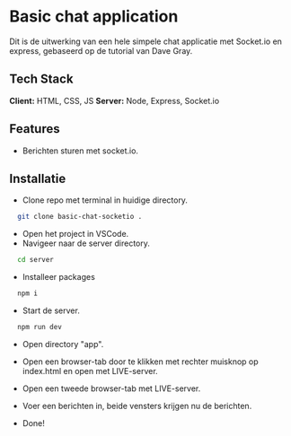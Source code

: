 #

# Basic chat application

Dit is de uitwerking van een hele simpele chat applicatie met Socket.io en express, gebaseerd op de tutorial van Dave Gray.

## Tech Stack

**Client:** HTML, CSS, JS **Server:** Node, Express, Socket.io

## Features

- Berichten sturen met socket.io.

## Installatie

- Clone repo met terminal in huidige directory.

```bash
  git clone basic-chat-socketio .
```

- Open het project in VSCode.
- Navigeer naar de server directory.

```bash
  cd server
```

- Installeer packages

```bash
  npm i
```

- Start de server.

```bash
  npm run dev
```

- Open directory "app".
- Open een browser-tab door te klikken met rechter muisknop op index.html en open met LIVE-server.
- Open een tweede browser-tab met LIVE-server.

- Voer een berichten in, beide vensters krijgen nu de berichten.
- Done!

